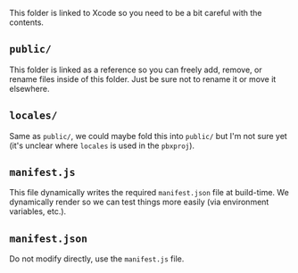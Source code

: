 This folder is linked to Xcode so you need to be a bit careful with the contents.


## `public/`

This folder is linked as a reference so you can freely add, remove, or rename files inside of this folder. Just be sure not to rename it or move it elsewhere.

## `locales/`

Same as `public/`, we could maybe fold this into `public/` but I'm not sure yet (it's unclear where `locales` is used in the `pbxproj`).


## `manifest.js`

This file dynamically writes the required `manifest.json` file at build-time. We dynamically render so we can test things more easily (via environment variables, etc.).

## `manifest.json`

Do not modify directly, use the `manifest.js` file.